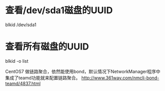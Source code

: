 # 查看/dev/sda1磁盘的UUID
blkid /dev/sda1
# 查看所有磁盘的UUID
blkid -o list


CentOS7 做链路聚合，依然能使用bond，默认情况下NetworkManager程序中集成了teamd功能就来配置链路聚合。
http://www.361way.com/nmcli-bond-teamd/4837.html
